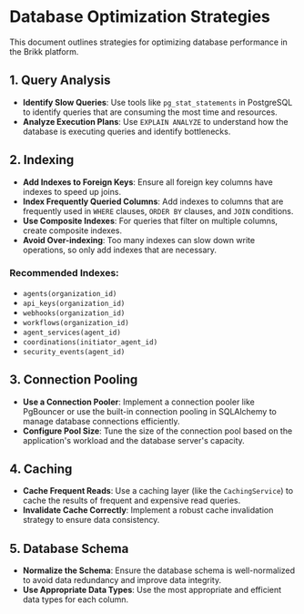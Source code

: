 # Database Optimization Strategies

This document outlines strategies for optimizing database performance in the Brikk platform.

## 1. Query Analysis

- **Identify Slow Queries**: Use tools like `pg_stat_statements` in PostgreSQL to identify queries that are consuming the most time and resources.
- **Analyze Execution Plans**: Use `EXPLAIN ANALYZE` to understand how the database is executing queries and identify bottlenecks.

## 2. Indexing

- **Add Indexes to Foreign Keys**: Ensure all foreign key columns have indexes to speed up joins.
- **Index Frequently Queried Columns**: Add indexes to columns that are frequently used in `WHERE` clauses, `ORDER BY` clauses, and `JOIN` conditions.
- **Use Composite Indexes**: For queries that filter on multiple columns, create composite indexes.
- **Avoid Over-indexing**: Too many indexes can slow down write operations, so only add indexes that are necessary.

### Recommended Indexes:

- `agents(organization_id)`
- `api_keys(organization_id)`
- `webhooks(organization_id)`
- `workflows(organization_id)`
- `agent_services(agent_id)`
- `coordinations(initiator_agent_id)`
- `security_events(agent_id)`

## 3. Connection Pooling

- **Use a Connection Pooler**: Implement a connection pooler like PgBouncer or use the built-in connection pooling in SQLAlchemy to manage database connections efficiently.
- **Configure Pool Size**: Tune the size of the connection pool based on the application's workload and the database server's capacity.

## 4. Caching

- **Cache Frequent Reads**: Use a caching layer (like the `CachingService`) to cache the results of frequent and expensive read queries.
- **Invalidate Cache Correctly**: Implement a robust cache invalidation strategy to ensure data consistency.

## 5. Database Schema

- **Normalize the Schema**: Ensure the database schema is well-normalized to avoid data redundancy and improve data integrity.
- **Use Appropriate Data Types**: Use the most appropriate and efficient data types for each column.

